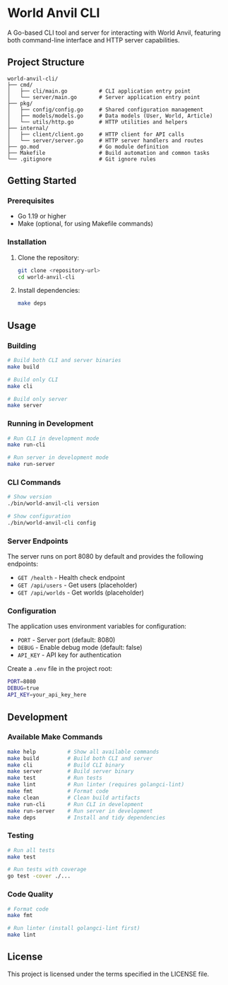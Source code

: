 # World Anvil CLI

A Go-based CLI tool and server for interacting with World Anvil, featuring both command-line interface and HTTP server capabilities.

## Project Structure

```
world-anvil-cli/
├── cmd/
│   ├── cli/main.go          # CLI application entry point
│   └── server/main.go       # Server application entry point
├── pkg/
│   ├── config/config.go     # Shared configuration management
│   ├── models/models.go     # Data models (User, World, Article)
│   └── utils/http.go        # HTTP utilities and helpers
├── internal/
│   ├── client/client.go     # HTTP client for API calls
│   └── server/server.go     # HTTP server handlers and routes
├── go.mod                   # Go module definition
├── Makefile                 # Build automation and common tasks
└── .gitignore               # Git ignore rules
```

## Getting Started

### Prerequisites

- Go 1.19 or higher
- Make (optional, for using Makefile commands)

### Installation

1. Clone the repository:
   ```bash
   git clone <repository-url>
   cd world-anvil-cli
   ```

2. Install dependencies:
   ```bash
   make deps
   ```

## Usage

### Building

```bash
# Build both CLI and server binaries
make build

# Build only CLI
make cli

# Build only server
make server
```

### Running in Development

```bash
# Run CLI in development mode
make run-cli

# Run server in development mode
make run-server
```

### CLI Commands

```bash
# Show version
./bin/world-anvil-cli version

# Show configuration
./bin/world-anvil-cli config
```

### Server Endpoints

The server runs on port 8080 by default and provides the following endpoints:

- `GET /health` - Health check endpoint
- `GET /api/users` - Get users (placeholder)
- `GET /api/worlds` - Get worlds (placeholder)

### Configuration

The application uses environment variables for configuration:

- `PORT` - Server port (default: 8080)
- `DEBUG` - Enable debug mode (default: false)
- `API_KEY` - API key for authentication

Create a `.env` file in the project root:
```bash
PORT=8080
DEBUG=true
API_KEY=your_api_key_here
```

## Development

### Available Make Commands

```bash
make help          # Show all available commands
make build         # Build both CLI and server
make cli           # Build CLI binary
make server        # Build server binary
make test          # Run tests
make lint          # Run linter (requires golangci-lint)
make fmt           # Format code
make clean         # Clean build artifacts
make run-cli       # Run CLI in development
make run-server    # Run server in development
make deps          # Install and tidy dependencies
```

### Testing

```bash
# Run all tests
make test

# Run tests with coverage
go test -cover ./...
```

### Code Quality

```bash
# Format code
make fmt

# Run linter (install golangci-lint first)
make lint
```

## License

This project is licensed under the terms specified in the LICENSE file.